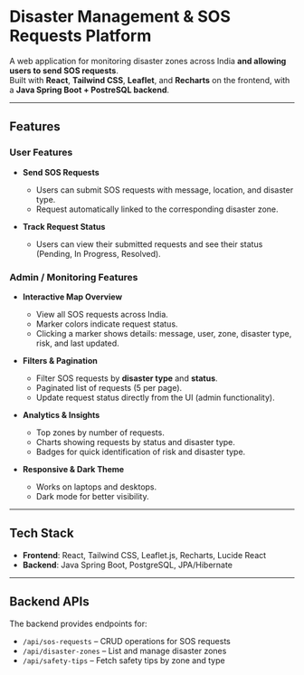 # Disaster Management & SOS Requests Platform

A web application for monitoring disaster zones across India **and allowing users to send SOS requests**.  
Built with **React**, **Tailwind CSS**, **Leaflet**, and **Recharts** on the frontend, with a **Java Spring Boot + PostreSQL backend**.

---

## Features

### User Features
- **Send SOS Requests**  
  - Users can submit SOS requests with message, location, and disaster type.
  - Request automatically linked to the corresponding disaster zone.

- **Track Request Status**  
  - Users can view their submitted requests and see their status (Pending, In Progress, Resolved).

### Admin / Monitoring Features
- **Interactive Map Overview**  
  - View all SOS requests across India.  
  - Marker colors indicate request status.  
  - Clicking a marker shows details: message, user, zone, disaster type, risk, and last updated.

- **Filters & Pagination**  
  - Filter SOS requests by **disaster type** and **status**.  
  - Paginated list of requests (5 per page).  
  - Update request status directly from the UI (admin functionality).

- **Analytics & Insights**  
  - Top zones by number of requests.  
  - Charts showing requests by status and disaster type.  
  - Badges for quick identification of risk and disaster type.

- **Responsive & Dark Theme**  
  - Works on laptops and desktops.  
  - Dark mode for better visibility.

---

## Tech Stack

- **Frontend**: React, Tailwind CSS, Leaflet.js, Recharts, Lucide React  
- **Backend**: Java Spring Boot, PostgreSQL, JPA/Hibernate  

---

## Backend APIs

The backend provides endpoints for:

- `/api/sos-requests` – CRUD operations for SOS requests  
- `/api/disaster-zones` – List and manage disaster zones  
- `/api/safety-tips` – Fetch safety tips by zone and type  